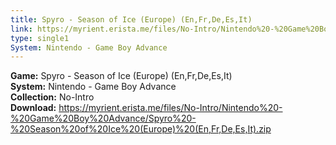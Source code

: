 ```yaml
---
title: Spyro - Season of Ice (Europe) (En,Fr,De,Es,It)
link: https://myrient.erista.me/files/No-Intro/Nintendo%20-%20Game%20Boy%20Advance/Spyro%20-%20Season%20of%20Ice%20(Europe)%20(En,Fr,De,Es,It).zip
type: single1
System: Nintendo - Game Boy Advance
---
```

<b>Game:</b> Spyro - Season of Ice (Europe) (En,Fr,De,Es,It)<br>
<b>System:</b> Nintendo - Game Boy Advance<br>
<b>Collection:</b> No-Intro<br>
<b>Download:</b> https://myrient.erista.me/files/No-Intro/Nintendo%20-%20Game%20Boy%20Advance/Spyro%20-%20Season%20of%20Ice%20(Europe)%20(En,Fr,De,Es,It).zip